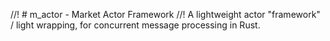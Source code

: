 //! # m_actor - Market Actor Framework
//! A lightweight actor "framework" / light wrapping, for concurrent message processing in Rust.
